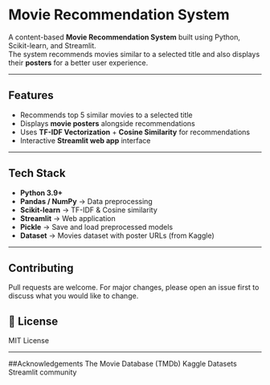 # Movie Recommendation System

A content-based **Movie Recommendation System** built using Python, Scikit-learn, and Streamlit.  
The system recommends movies similar to a selected title and also displays their **posters** for a better user experience.

---

## Features
- Recommends top 5 similar movies to a selected title  
- Displays **movie posters** alongside recommendations  
- Uses **TF-IDF Vectorization** + **Cosine Similarity** for recommendations  
- Interactive **Streamlit web app** interface  

---

## Tech Stack
- **Python 3.9+**
- **Pandas / NumPy** → Data preprocessing
- **Scikit-learn** → TF-IDF & Cosine similarity
- **Streamlit** → Web application
- **Pickle** → Save and load preprocessed models
- **Dataset** → Movies dataset with poster URLs (from Kaggle)

---

## Contributing
Pull requests are welcome. For major changes, please open an issue first
to discuss what you would like to change.

## 📄 License

MIT License  

---

##Acknowledgements
The Movie Database (TMDb)
Kaggle Datasets
Streamlit community

